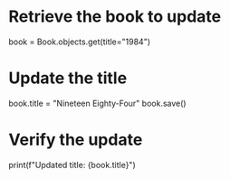 # Retrieve the book to update
book = Book.objects.get(title="1984")

# Update the title
book.title = "Nineteen Eighty-Four"
book.save()

# Verify the update
print(f"Updated title: {book.title}")